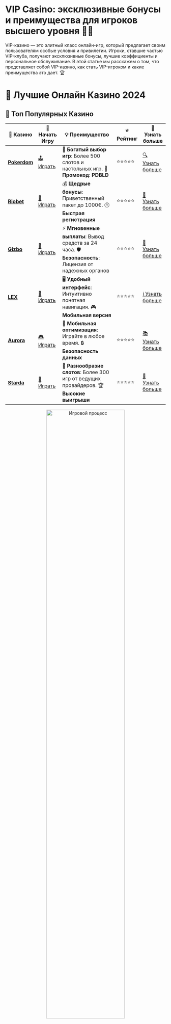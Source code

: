 # **VIP Casino: эксклюзивные бонусы и преимущества для игроков высшего уровня 🎰✨**

VIP-казино — это элитный класс онлайн-игр, который предлагает своим пользователям особые условия и привилегии. Игроки, ставшие частью VIP-клуба, получают эксклюзивные бонусы, лучшие коэффициенты и персональное обслуживание. В этой статье мы расскажем о том, что представляет собой VIP-казино, как стать VIP-игроком и какие преимущества это дает. 🏆

# 🎰 Лучшие Онлайн Казино 2024

## 🌟 Топ Популярных Казино

| 🎲 **Казино** | 🔗 **Начать Игру** | 💡 **Преимущество** | ⭐ **Рейтинг** | 🔗 **Узнать больше** |
|--------------|---------------------|---------------------|----------------|----------------------|
| [**Pokerdom**](https://brandplay.link/4k77v2yx) | [🕹️ Играть](https://brandplay.link/4k77v2yx) | 🎉 **Богатый выбор игр**: Более 500 слотов и настольных игр. 🎁 **Промокод**: **PDBLD** | ⭐⭐⭐⭐⭐ | [🔍 Узнать больше](https://brandplay.link/4k77v2yx) |
| [**Riobet**](https://brandplay.link/7xBLTPyj) | [🎰 Играть](https://brandplay.link/7xBLTPyj) | 💰 **Щедрые бонусы**: Приветственный пакет до 1000€. 🕒 **Быстрая регистрация** | ⭐⭐⭐⭐⭐ | [📖 Узнать больше](https://brandplay.link/7xBLTPyj) |
| [**Gizbo**](https://brandplay.link/bprXw4YV) | [🎲 Играть](https://brandplay.link/bprXw4YV) | ⚡ **Мгновенные выплаты**: Вывод средств за 24 часа. 🛡️ **Безопасность**: Лицензия от надежных органов | ⭐⭐⭐⭐⭐ | [📝 Узнать больше](https://brandplay.link/bprXw4YV) |
| [**LEX**](https://brandplay.link/zW4hdDFV) | [🤑 Играть](https://brandplay.link/zW4hdDFV) | 🖥️ **Удобный интерфейс**: Интуитивно понятная навигация. 🎮 **Мобильная версия** | ⭐⭐⭐⭐⭐ | [ℹ️ Узнать больше](https://brandplay.link/zW4hdDFV) |
| [**Aurora**](https://10trafic-stat2.com/click/668546556bcc6313411604bd/6766/13032/subaccount) | [🎮 Играть](https://10trafic-stat2.com/click/668546556bcc6313411604bd/6766/13032/subaccount) | 📱 **Мобильная оптимизация**: Играйте в любое время. 🔒 **Безопасность данных** | ⭐⭐⭐⭐⭐ | [📚 Узнать больше](https://10trafic-stat2.com/click/668546556bcc6313411604bd/6766/13032/subaccount) |
| [**Starda**](https://brandplay.link/fB7xwRFL) | [🎯 Играть](https://brandplay.link/fB7xwRFL) | 🎰 **Разнообразие слотов**: Более 300 игр от ведущих провайдеров. 🏆 **Высокие выигрыши** | ⭐⭐⭐⭐⭐ | [🔎 Узнать больше](https://brandplay.link/fB7xwRFL) |

<div align="center">
    <img src="https://i.pinimg.com/originals/87/9e/b9/879eb9354dd0699582408b68f2e253b2.gif" alt="Игровой процесс" width="70%">
</div>

## 💎 Лучшие Бонусы и Акции

| 🎲 **Казино** | 🔗 **Начать Игру** | 💡 **Преимущество** | ⭐ **Рейтинг** | 🔗 **Узнать больше** |
|--------------|---------------------|---------------------|----------------|----------------------|
| [**Kometa**](https://brandplay.link/8ZymQJV8) | [🎰 Играть](https://brandplay.link/8ZymQJV8) | 🎁 **Эксклюзивные бонусы**: Регулярные акции и промо. 🔄 **Программы лояльности** | ⭐⭐⭐⭐☆ | [🔍 Узнать больше](https://brandplay.link/8ZymQJV8) |
| [**R7**](https://brandplay.link/bMd3Yjsw) | [🕹️ Играть](https://brandplay.link/bMd3Yjsw) | 🕒 **Круглосуточная поддержка**: Всегда на связи. 💸 **Высокие лимиты** | ⭐⭐⭐⭐☆ | [📖 Узнать больше](https://brandplay.link/bMd3Yjsw) |
| [**7K**](https://brandplay.link/BvQyFShp) | [🎲 Играть](https://brandplay.link/BvQyFShp) | 🌟 **Эксклюзивные бонусы**: Только для VIP игроков. 🎉 **Сезонные акции** | ⭐⭐⭐⭐☆ | [📝 Узнать больше](https://brandplay.link/BvQyFShp) |
| [**Kent**](https://brandplay.link/Fv2WP3js) | [🤑 Играть](https://brandplay.link/Fv2WP3js) | 📈 **Высокий RTP**: Более 98%. 💼 **Профессиональная поддержка** | ⭐⭐⭐⭐☆ | [ℹ️ Узнать больше](https://brandplay.link/Fv2WP3js) |
| [**1Xslots**](https://brandplay.link/hSB1khtr) | [🎮 Играть](https://brandplay.link/hSB1khtr) | 🎉 **Множество акций**: Еженедельные бонусы и турниры. 🛡️ **Безопасность** | ⭐⭐⭐⭐☆ | [📚 Узнать больше](https://brandplay.link/hSB1khtr) |
| [**Gama**](https://brandplay.link/j6NMKsDz) | [🎯 Играть](https://brandplay.link/j6NMKsDz) | 🔍 **Интуитивный интерфейс**: Легкость использования. 🏅 **Престижные турниры** | ⭐⭐⭐⭐☆ | [🔎 Узнать больше](https://brandplay.link/j6NMKsDz) |

<div align="center">
    <img src="https://i.pinimg.com/originals/87/9e/b9/879eb9354dd0699582408b68f2e253b2.gif" alt="Игровой процесс" width="70%">
</div>

## 🚀 Быстрые Выигрыши и Поддержка

| 🎲 **Казино** | 🔗 **Начать Игру** | 💡 **Преимущество** | ⭐ **Рейтинг** | 🔗 **Узнать больше** |
|--------------|---------------------|---------------------|----------------|----------------------|
| [**Onion**](https://brandplay.link/zBGRVpQ9) | [🎰 Играть](https://brandplay.link/zBGRVpQ9) | 🤑 **Низкие ставки**: Идеально для начинающих. 🔄 **Быстрые выводы** | ⭐⭐⭐⭐☆ | [🔍 Узнать больше](https://brandplay.link/zBGRVpQ9) |
| [**Чемпион**](https://temon-gter.cfd/go/lRq?p80412p304504pcc44t17455) | [🕹️ Играть](https://temon-gter.cfd/go/lRq?p80412p304504pcc44t17455) | 🏅 **Лояльная программа**: Награды за активность. 🎁 **Ежемесячные бонусы** | ⭐⭐⭐⭐☆ | [📖 Узнать больше](https://temon-gter.cfd/go/lRq?p80412p304504pcc44t17455) |
| [**Vavada**](https://vavadapartner.pro/?promo=ea5c9275-6854-4505-94fc-95ab18221945-linkb2) | [🎲 Играть](https://vavadapartner.pro/?promo=ea5c9275-6854-4505-94fc-95ab18221945-linkb2) | 🚀 **Быстрая регистрация**: Начните играть мгновенно. 🔐 **Безопасные транзакции** | ⭐⭐⭐⭐☆ | [📝 Узнать больше](https://vavadapartner.pro/?promo=ea5c9275-6854-4505-94fc-95ab18221945-linkb2) |
| [**Friends**](https://gofriends.kim/linkb2) | [🤑 Играть](https://gofriends.kim/linkb2) | 🤝 **Социальные игры**: Играйте с друзьями. 🌐 **Мультиплатформенность** | ⭐⭐⭐⭐☆ | [ℹ️ Узнать больше](https://gofriends.kim/linkb2) |
| [**1WIN**](https://brandplay.link/smXVpBbG) | [🎮 Играть](https://brandplay.link/smXVpBbG) | 🏆 **Спортивные ставки**: Широкий выбор видов спорта. 💵 **Высокие коэффициенты** | ⭐⭐⭐⭐☆ | [📚 Узнать больше](https://brandplay.link/smXVpBbG) |
| [**Drip**](https://drp-ircp01.com/c07e6a3db) | [🎯 Играть](https://drp-ircp01.com/c07e6a3db) | 🌐 **Инновационные игры**: Новейшие игровые технологии. 🛡️ **Высокая безопасность** | ⭐⭐⭐⭐☆ | [🔎 Узнать больше](https://drp-ircp01.com/c07e6a3db) |
| [**JoyCasino**](https://rpc30.call2me.pro/?/ru/registration?apkpop=0&partner=p24970p3291217pc98f) | [🎰 Играть](https://rpc30.call2me.pro/?/ru/registration?apkpop=0&partner=p24970p3291217pc98f) | 🎁 **Приятные бонусы**: Ежедневные акции и подарки. 🕹️ **Разнообразие игр** | ⭐⭐⭐⭐☆ | [🔍 Узнать больше](https://rpc30.call2me.pro/?/ru/registration?apkpop=0&partner=p24970p3291217pc98f) |

<div align="center">
    <img src="https://i.pinimg.com/originals/87/9e/b9/879eb9354dd0699582408b68f2e253b2.gif" alt="Игровой процесс" width="70%">
</div>
---

✨ **Выбирайте лучшее казино для себя и наслаждайтесь игрой! Удачи!** ✨
![VIP Casino](https://i.pinimg.com/originals/a9/29/6e/a9296ea1cf6a7c20a985e593451f0323.png)

### 1. **Что такое VIP Casino?** 🎮

VIP-казино — это онлайн-казино, которое предлагает своим самым активным и ценным игрокам дополнительные привилегии. Члены VIP-программы получают не только стандартные бонусы, но и эксклюзивные предложения, персональные менеджеры и доступ к лучшим играм с высокими ставками. Такие программы часто разрабатываются для того, чтобы вознаградить игроков за их лояльность и регулярность.

### 2. **Как стать VIP-игроком?** ⭐

Стать членом VIP-программы казино не всегда просто, но если вы готовы к игре на высокие ставки, то следующие шаги могут помочь вам попасть в эту элитную категорию:

- **Регулярная игра**: Чтобы стать VIP-игроком, важно играть регулярно и делать крупные ставки. Чем больше вы играете, тем быстрее можете достичь статуса VIP.
- **Высокие депозиты**: Многие казино предоставляют VIP-статус за крупные депозиты. Чем больше вы вносите, тем выше шанс получить персональные привилегии.
- **Программа лояльности**: Некоторые казино предлагают программы лояльности, которые автоматически повышают ваш статус в зависимости от активности и потраченных средств.
- **Приглашение**: Некоторые казино приглашают игроков в VIP-программу по своему усмотрению. Это может зависеть от вашего опыта, активности и поведения на сайте.

### 3. **Преимущества VIP Casino 🎉**

Участие в VIP-программе открывает перед вами ряд эксклюзивных возможностей, которые значительно улучшают игровой опыт:

- **Персональные бонусы**: VIP-игроки получают персонализированные бонусы и предложения, такие как повышенные бонусы на депозит, фриспины и другие привилегии.
- **Кэшбэк**: Многие VIP-программы предлагают кэшбэк на проигранные средства, что помогает вам вернуть часть денег.
- **Персональный менеджер**: Одним из самых привлекательных бонусов является наличие персонального менеджера, который будет готов помочь в любой момент.
- **Высокие лимиты на ставки**: В VIP-казино игроки могут делать более высокие ставки, что позволяет увеличить потенциальный выигрыш.
- **Участие в эксклюзивных турнирах и лотереях**: Некоторые VIP-игроки получают приглашения на закрытые турниры, где разыгрываются огромные призы.
- **Подарки и поездки**: Лучшие VIP-игроки могут получать подарки, билеты на мероприятия или даже путешествия.

### 4. **Как выбрать лучшее VIP-казино?** 🏅

Не все казино предлагают одинаковые условия для VIP-игроков. Вот несколько факторов, которые помогут вам выбрать лучшее VIP-казино:

- **Прозрачность и лицензия**: Убедитесь, что казино имеет соответствующую лицензию, чтобы не столкнуться с мошенничеством.
- **Доступность высоких лимитов**: Одним из ключевых аспектов VIP-казино является возможность делать ставки на более высокие суммы.
- **Персонализированное обслуживание**: VIP-казино должно предоставлять персонального менеджера и специальное внимание.
- **Щедрые бонусы**: Ищите казино, которое предлагает эксклюзивные бонусы для своих VIP-игроков.
- **Отзывы игроков**: Прочитайте отзывы других игроков, чтобы убедиться, что казино действительно предлагает то, что обещает.

### 5. **VIP Casino: преимущества для опытных игроков 💎**

VIP-казино создает уникальную атмосферу для тех, кто ценит лучшие условия для игры. Если вы хотите не просто играть, но и наслаждаться эксклюзивным обслуживанием, бонусами и привилегиями, то VIP-статус — это то, что сделает ваш опыт еще более захватывающим.

### 6. **Заключение: наслаждайтесь азартом с VIP-казино!** 🎉

VIP-казино — это уникальная возможность для опытных игроков насладиться игрой с дополнительными бонусами и привилегиями. Пройдите путь от обычного игрока до VIP-статуса, чтобы получить максимальное удовольствие от каждого спина и ощутить настоящий азарт. Выбирайте лучшие VIP-казино, играйте ответственно и выигрывайте с комфортом! 🎰💸
